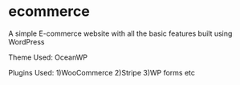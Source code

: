 # ecommerce
A simple E-commerce website with all the basic features built using WordPress

Theme Used: OceanWP

Plugins Used:
1)WooCommerce
2)Stripe
3)WP forms etc
